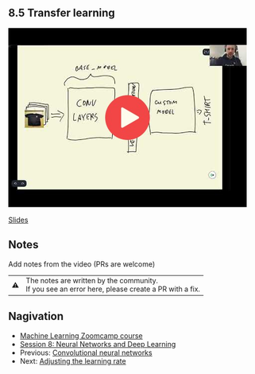 ## 8.5 Transfer learning

<a href="https://www.youtube.com/watch?v=WKHylqfNmq4"><img src="images/thumbnail-8-05.jpg"></a>
 
[Slides](https://www.slideshare.net/AlexeyGrigorev/ml-zoomcamp-8-neural-networks-and-deep-learning-250592320)


## Notes

Add notes from the video (PRs are welcome)


<table>
   <tr>
      <td>⚠️</td>
      <td>
         The notes are written by the community. <br>
         If you see an error here, please create a PR with a fix.
      </td>
   </tr>
</table>


## Nagivation

* [Machine Learning Zoomcamp course](../)
* [Session 8: Neural Networks and Deep Learning](./)
* Previous: [Convolutional neural networks](04-conv-neural-nets.md)
* Next: [Adjusting the learning rate](06-learning-rate.md)